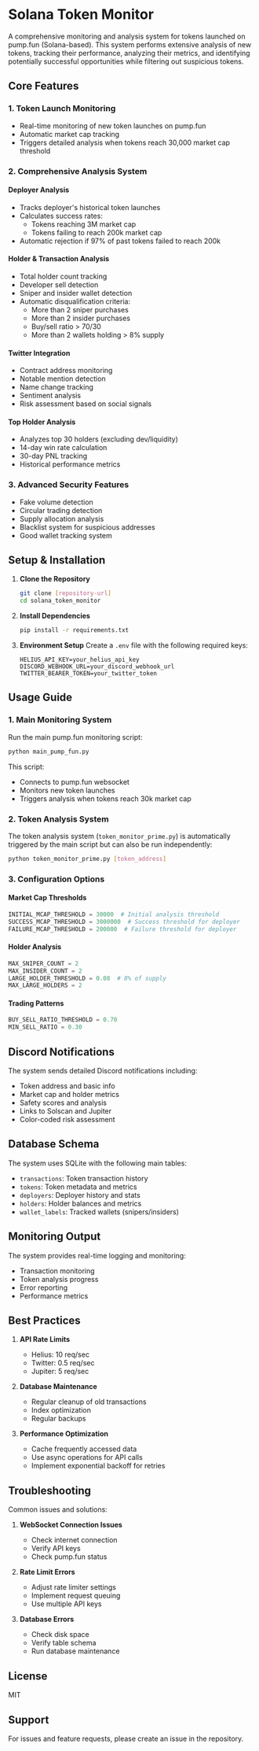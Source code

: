 # Solana Token Monitor

A comprehensive monitoring and analysis system for tokens launched on pump.fun (Solana-based). This system performs extensive analysis of new tokens, tracking their performance, analyzing their metrics, and identifying potentially successful opportunities while filtering out suspicious tokens.

## Core Features

### 1. Token Launch Monitoring
- Real-time monitoring of new token launches on pump.fun
- Automatic market cap tracking
- Triggers detailed analysis when tokens reach 30,000 market cap threshold

### 2. Comprehensive Analysis System

#### Deployer Analysis
- Tracks deployer's historical token launches
- Calculates success rates:
  - Tokens reaching 3M market cap
  - Tokens failing to reach 200k market cap
- Automatic rejection if 97% of past tokens failed to reach 200k

#### Holder & Transaction Analysis
- Total holder count tracking
- Developer sell detection
- Sniper and insider wallet detection
- Automatic disqualification criteria:
  - More than 2 sniper purchases
  - More than 2 insider purchases
  - Buy/sell ratio > 70/30
  - More than 2 wallets holding > 8% supply

#### Twitter Integration
- Contract address monitoring
- Notable mention detection
- Name change tracking
- Sentiment analysis
- Risk assessment based on social signals

#### Top Holder Analysis
- Analyzes top 30 holders (excluding dev/liquidity)
- 14-day win rate calculation
- 30-day PNL tracking
- Historical performance metrics

### 3. Advanced Security Features
- Fake volume detection
- Circular trading detection
- Supply allocation analysis
- Blacklist system for suspicious addresses
- Good wallet tracking system

## Setup & Installation

1. **Clone the Repository**
   ```bash
   git clone [repository-url]
   cd solana_token_monitor
   ```

2. **Install Dependencies**
   ```bash
   pip install -r requirements.txt
   ```

3. **Environment Setup**
   Create a `.env` file with the following required keys:
   ```env
   HELIUS_API_KEY=your_helius_api_key
   DISCORD_WEBHOOK_URL=your_discord_webhook_url
   TWITTER_BEARER_TOKEN=your_twitter_token
   ```

## Usage Guide

### 1. Main Monitoring System
Run the main pump.fun monitoring script:
```bash
python main_pump_fun.py
```
This script:
- Connects to pump.fun websocket
- Monitors new token launches
- Triggers analysis when tokens reach 30k market cap

### 2. Token Analysis System
The token analysis system (`token_monitor_prime.py`) is automatically triggered by the main script but can also be run independently:
```bash
python token_monitor_prime.py [token_address]
```

### 3. Configuration Options

#### Market Cap Thresholds
```python
INITIAL_MCAP_THRESHOLD = 30000  # Initial analysis threshold
SUCCESS_MCAP_THRESHOLD = 3000000  # Success threshold for deployer
FAILURE_MCAP_THRESHOLD = 200000  # Failure threshold for deployer
```

#### Holder Analysis
```python
MAX_SNIPER_COUNT = 2
MAX_INSIDER_COUNT = 2
LARGE_HOLDER_THRESHOLD = 0.08  # 8% of supply
MAX_LARGE_HOLDERS = 2
```

#### Trading Patterns
```python
BUY_SELL_RATIO_THRESHOLD = 0.70
MIN_SELL_RATIO = 0.30
```

## Discord Notifications

The system sends detailed Discord notifications including:
- Token address and basic info
- Market cap and holder metrics
- Safety scores and analysis
- Links to Solscan and Jupiter
- Color-coded risk assessment

## Database Schema

The system uses SQLite with the following main tables:
- `transactions`: Token transaction history
- `tokens`: Token metadata and metrics
- `deployers`: Deployer history and stats
- `holders`: Holder balances and metrics
- `wallet_labels`: Tracked wallets (snipers/insiders)

## Monitoring Output

The system provides real-time logging and monitoring:
- Transaction monitoring
- Token analysis progress
- Error reporting
- Performance metrics

## Best Practices

1. **API Rate Limits**
   - Helius: 10 req/sec
   - Twitter: 0.5 req/sec
   - Jupiter: 5 req/sec

2. **Database Maintenance**
   - Regular cleanup of old transactions
   - Index optimization
   - Regular backups

3. **Performance Optimization**
   - Cache frequently accessed data
   - Use async operations for API calls
   - Implement exponential backoff for retries

## Troubleshooting

Common issues and solutions:
1. **WebSocket Connection Issues**
   - Check internet connection
   - Verify API keys
   - Check pump.fun status

2. **Rate Limit Errors**
   - Adjust rate limiter settings
   - Implement request queuing
   - Use multiple API keys

3. **Database Errors**
   - Check disk space
   - Verify table schema
   - Run database maintenance

## License

MIT

## Support

For issues and feature requests, please create an issue in the repository.
